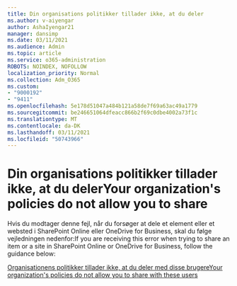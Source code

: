 ```yaml
---
title: Din organisations politikker tillader ikke, at du deler
ms.author: v-aiyengar
author: AshaIyengar21
manager: dansimp
ms.date: 03/11/2021
ms.audience: Admin
ms.topic: article
ms.service: o365-administration
ROBOTS: NOINDEX, NOFOLLOW
localization_priority: Normal
ms.collection: Adm_O365
ms.custom:
- "9000192"
- "9411"
ms.openlocfilehash: 5e178d51047a484b121a58de7f69a63ac49a1779
ms.sourcegitcommit: be246651064dfeacc866b2f69c0dbe4002a73f1c
ms.translationtype: MT
ms.contentlocale: da-DK
ms.lasthandoff: 03/11/2021
ms.locfileid: "50743966"
---
```

# <a name="your-organizations-policies-do-not-allow-you-to-share"></a><span data-ttu-id="5ef89-102">Din organisations politikker tillader ikke, at du deler</span><span class="sxs-lookup"><span data-stu-id="5ef89-102">Your organization's policies do not allow you to share</span></span>

<span data-ttu-id="5ef89-103">Hvis du modtager denne fejl, når du forsøger at dele et element eller et websted i SharePoint Online eller OneDrive for Business, skal du følge vejledningen nedenfor:</span><span class="sxs-lookup"><span data-stu-id="5ef89-103">If you  are receiving this error when trying to share an item or a site in SharePoint Online or OneDrive for Business, follow the guidance below:</span></span>
 
[<span data-ttu-id="5ef89-104">Organisationens politikker tillader ikke, at du deler med disse brugere</span><span class="sxs-lookup"><span data-stu-id="5ef89-104">Your organization's policies do not allow you to share with these users</span></span>](https://docs.microsoft.com/sharepoint/troubleshoot/sharing-and-permissions/organization-policies-do-not-allow-you-to-share-with-users-error)
